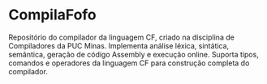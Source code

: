 # CompilaFofo
Repositório do compilador da linguagem CF, criado na disciplina de Compiladores da PUC Minas. Implementa análise léxica, sintática, semântica, geração de código Assembly e execução online. Suporta tipos, comandos e operadores da linguagem CF para construção completa do compilador.
